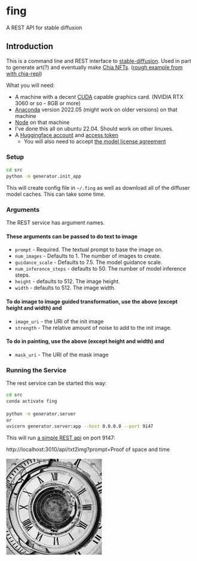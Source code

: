 # fing

A REST API for stable diffusion

## Introduction

This is a command line and REST interface to [stable-diffusion](https://github.com/CompVis/stable-diffusion). Used in part to generate art(?) and eventually make [Chia NFTs](https://www.chia.net/2022/06/29/1.4.0-introducing-the-chia-nft1-standard.en.html). ([rough example from with chia-repl](https://github.com/dkackman/chia-repl/blob/main/examples/scripts/txt2nft.js))

What you will need:

- A machine with a decent [CUDA](https://developer.nvidia.com/cuda-downloads) capable graphics card. (NVIDIA RTX 3060 or so - 8GB or more)
- [Anaconda](https://www.anaconda.com/) version 2022.05 (might work on older versions) on that machine
- [Node](https://nodejs.org/en/) on that machine
- I've done this all on ubuntu 22.04. Should work on other linuxes.
- A [Huggingface account](https://huggingface.co/welcome) and [access token](https://huggingface.co/settings/tokens)
  - You will also need to accept [the model license agreement](https://huggingface.co/CompVis/stable-diffusion-v1-4)

### Setup

```bash
cd src
python -m generator.init_app
```

This will create config file in `~/.fing` as well as download all of the diffuser model caches. This can take some time.

### Arguments

The REST service has argument names.

#### These arguments can be passed to do text to image

- `prompt` - Required. The textual prompt to base the image on.
- `num_images` - Defaults to 1. The number of images to create.
- `guidance_scale` - Defaults to 7.5. The model guidance scale.
- `num_inference_steps` - defaults to 50. The number of model inference steps.
- `height` - defaults to 512. The image height.
- `width` - defaults to 512. The image width.

#### To do image to image guided transformation, use the above (except height and width) and

- `image_uri` - the URI of the init image
- `strength` - The relative amount of noise to add to the init image.

#### To do in painting, use the above (except height and width) and

- `mask_uri` - The URI of the mask image

### Running the Service

The rest service can be started this way:

```bash
cd src
conda activate fing

python -m generator.server
or 
uvicorn generator.server:app --host 0.0.0.0 --port 9147
```

This will run [a simple REST api](https://dkackman.github.io/fing/) on port 9147:

<div>
http://localhost:3010/api/txt2img?prompt=Proof of space and time
</div>

<br>

<img src="post.jpg" width="256" height="256" alt="Proof of space and time."/>
